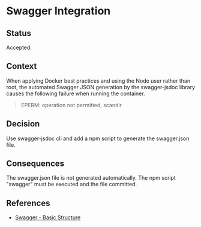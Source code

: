 # Swagger Integration

## Status

Accepted.

## Context

When applying Docker best practices and using the Node user rather than root, the automated Swagger JSON generation by the swagger-jsdoc library causes the following failure when running the container.

> EPERM: operation not permitted, scandir

## Decision

Use swagger-jsdoc cli and add a npm script to generate the swagger.json file.

## Consequences

The swagger.json file is not generated automatically. The npm script "swagger" must be executed and the file committed.

## References
* [Swagger - Basic Structure](https://swagger.io/docs/specification/basic-structure/)
